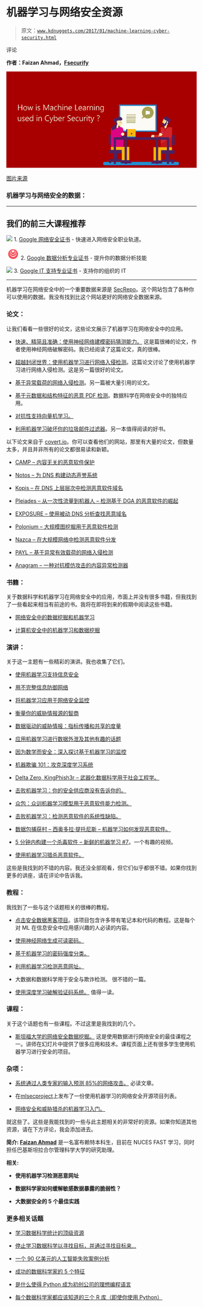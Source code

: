 # 机器学习与网络安全资源

> 原文：[`www.kdnuggets.com/2017/01/machine-learning-cyber-security.html`](https://www.kdnuggets.com/2017/01/machine-learning-cyber-security.html)

评论

**作者：Faizan Ahmad，[Fsecurify](http://fsecurify.com/)**

![机器学习与网络安全资源](img/5ea264eea567b9833065f3cd29e35f63.png)

[图片来源](http://www.superedge.net/2016/01/how-is-machine-learning-used-in-cyber.html)

### 机器学习与网络安全的数据：

* * *

## 我们的前三大课程推荐

![](img/0244c01ba9267c002ef39d4907e0b8fb.png) 1\. [Google 网络安全证书](https://www.kdnuggets.com/google-cybersecurity) - 快速进入网络安全职业轨道。

![](img/e225c49c3c91745821c8c0368bf04711.png) 2\. [Google 数据分析专业证书](https://www.kdnuggets.com/google-data-analytics) - 提升你的数据分析技能

![](img/0244c01ba9267c002ef39d4907e0b8fb.png) 3\. [Google IT 支持专业证书](https://www.kdnuggets.com/google-itsupport) - 支持你的组织的 IT

* * *

机器学习在网络安全中的一个重要数据来源是 [SecRepo](http://www.secrepo.com/)。这个网站包含了各种你可以使用的数据。我没有找到比这个网站更好的网络安全数据来源。

### 论文：

让我们看看一些很好的论文，这些论文展示了机器学习在网络安全中的应用。

+   [快速、精简且准确：使用神经网络建模密码猜测能力。](https://www.usenix.org/conference/usenixsecurity16/technical-sessions/presentation/melicher) 这是篇很棒的论文，作者使用神经网络破解密码。我已经阅读了这篇论文，真的很棒。

+   [超越封闭世界：使用机器学习进行网络入侵检测](http://ieeexplore.ieee.org/document/5504793/)。这篇论文讨论了使用机器学习进行网络入侵检测。这是另一篇很好的论文。

+   [基于异常载荷的网络入侵检测](http://link.springer.com/chapter/10.1007/978-3-540-30143-1_11)。另一篇被大量引用的论文。

+   [基于元数据和结构特征的恶意 PDF 检测](http://dl.acm.org/citation.cfm?id=2420987)。数据科学在网络安全中的独特应用。

+   [对抗性支持向量机学习。](http://dl.acm.org/citation.cfm?id=2339697)

+   [利用机器学习破坏你的垃圾邮件过滤器](http://dl.acm.org/citation.cfm?id=1387709.1387716)。另一本值得阅读的好书。

以下论文来自于 [covert.io](http://covert.io)。你可以查看他们的网站，那里有大量的论文，但数量太多，并且并非所有的论文都很易读和新颖。

+   [CAMP – 内容无关的恶意软件保护](http://www.covert.io/research-papers/security/CAMP%20-%20Content%20Agnostic%20Malware%20Protection.pdf)

+   [Notos – 为 DNS 构建动态声誉系统](http://www.covert.io/research-papers/security/Notos%20-%20Building%20a%20dynamic%20reputation%20system%20for%20dns.pdf)

+   [Kopis – 在 DNS 上层层次中检测恶意软件域名](http://www.covert.io/research-papers/security/Kopis%20-%20Detecting%20malware%20domains%20at%20the%20upper%20dns%20hierarchy.pdf)

+   [Pleiades – 从一次性流量到机器人 – 检测基于 DGA 的恶意软件的崛起](http://www.covert.io/research-papers/security/From%20throw-away%20traffic%20to%20bots%20-%20detecting%20the%20rise%20of%20dga-based%20malware.pdf)

+   [EXPOSURE – 使用被动 DNS 分析查找恶意域名](http://www.covert.io/research-papers/security/Exposure%20-%20Finding%20malicious%20domains%20using%20passive%20dns%20analysis.pdf)

+   [Polonium – 大规模图挖掘用于恶意软件检测](http://www.covert.io/research-papers/security/Polonium%20-%20Tera-Scale%20Graph%20Mining%20for%20Malware%20Detection.pdf)

+   [Nazca – 在大规模网络中检测恶意软件分发](http://www.covert.io/research-papers/security/Nazca%20-%20%20Detecting%20Malware%20Distribution%20in%20Large-Scale%20Networks.pdf)

+   [PAYL – 基于异常有效载荷的网络入侵检测](http://www.covert.io/research-papers/security/PAYL%20-%20Anomalous%20Payload-based%20Network%20Intrusion%20Detection.pdf)

+   [Anagram – 一种对抗模仿攻击的内容异常检测器](http://www.covert.io/research-papers/security/Anagram%20-%20A%20Content%20Anomaly%20Detector%20Resistant%20to%20Mimicry%20Attack.pdf)

### 书籍：

关于数据科学和机器学习在网络安全中的应用，市面上并没有很多书籍，但我找到了一些看起来相当有前途的书。我将在即将到来的假期中阅读这些书籍。

+   [网络安全中的数据挖掘和机器学习](https://www.crcpress.com/Data-Mining-and-Machine-Learning-in-Cybersecurity/Dua-Du/p/book/9781439839423)

+   [计算机安全中的机器学习和数据挖掘](http://www.springer.com/gp/book/9781846280290)

### 演讲：

关于这一主题有一些精彩的演讲。我也收集了它们。

+   [使用机器学习支持信息安全](https://www.youtube.com/watch?v=tukidI5vuBs)

+   [用不完整信息防御网络](https://www.youtube.com/watch?v=36IT9VgGr0g)

+   [将机器学习应用于网络安全监控](https://www.youtube.com/watch?v=vy-jpFpm1AU)

+   [衡量你的威胁情报源的智商](https://www.youtube.com/watch?v=yG6QlHOAWiE)

+   [数据驱动的威胁情报：指标传播和共享的度量](https://www.youtube.com/watch?v=6JMEKnes-w0)

+   [应用机器学习进行数据外泄及其他有趣的话题](https://www.youtube.com/watch?v=dGwH7m4N8DE)

+   [因为数学而安全：深入探讨基于机器学习的监控](https://www.youtube.com/watch?v=TYVCVzEJhhQ)

+   [机器欺骗 101：攻克深度学习系统](https://www.youtube.com/watch?v=JAGDpJFFM2A)

+   [Delta Zero, KingPhish3r – 武器化数据科学用于社会工程学。](https://www.youtube.com/watch?v=l7U0pDcsKLg)

+   [击败机器学习：你的安全供应商没有告诉你的。](https://www.youtube.com/watch?v=oiuS1DyFNd8)

+   [众包：众训机器学习模型用于恶意软件能力检测。](https://www.youtube.com/watch?v=u6a7afsD39A)

+   [击败机器学习：检测恶意软件的系统性缺陷。](https://www.youtube.com/watch?v=sPtbDUJjhbk)

+   [数据包捕获村 – 西奥多拉·提托尼斯 – 机器学习如何发现恶意软件。](https://www.youtube.com/watch?v=2cQRSPFSY-s)

+   [5 分钟内构建一个杀毒软件 – 新鲜的机器学习 #7](https://www.youtube.com/watch?v=iLNHVwSu9EA&t=245s)。一个有趣的视频。

+   [使用机器学习猎杀恶意软件。](https://www.youtube.com/watch?v=zT-4zdtvR30)

这些是我找到的不错的内容。我还没全部观看，但它们似乎都很不错。如果你找到更多的讲座，请在评论中告诉我。

### 教程：

我找到了一些与这个话题相关的很棒的教程。

+   [点击安全数据黑客项目](http://clicksecurity.github.io/data_hacking/)。该项目包含许多带有笔记本和代码的教程。这是每个对 ML 在信息安全中应用感兴趣的人必读的内容。

+   [使用神经网络生成可读密码。](http://fsecurify.com/using-neural-networks-to-generate-human-readable-passwords/)

+   [基于机器学习的密码强度分类。](http://fsecurify.com/machine-learning-based-password-strength-checking/)

+   [利用机器学习检测恶意网址。](http://fsecurify.com/using-machine-learning-detect-malicious-urls/)

+   大数据和数据科学用于安全与欺诈检测。 很不错的一篇。

+   [使用深度学习破解验证码系统。](https://deepmlblog.wordpress.com/2016/01/03/how-to-break-a-captcha-system/) 值得一读。

### 课程：

关于这个话题也有一些课程。不过这里是我找到的几个。

+   [斯坦福大学的网络安全数据挖掘。](http://web.stanford.edu/class/cs259d/) 这是使用数据进行网络安全的最佳课程之一。讲师在幻灯片中提供了很多应用和技术。课程页面上还有很多学生使用机器学习进行安全的项目。

### 杂项：

+   [系统通过人类专家的输入预测 85%的网络攻击。](http://news.mit.edu/2016/ai-system-predicts-85-percent-cyber-attacks-using-input-human-experts-0418) 必读文章。

+   在[mlsecproject](http://www.mlsecproject.org/#open-source-projects)上发布了一份使用机器学习的网络安全开源项目列表。

+   [网络安全和威胁猎杀的机器学习入门。](http://blog.sqrrl.com/an-introduction-to-machine-learning-for-cybersecurity-and-threat-hunting)

就这些了。这些是我能找到的一些与此主题相关的非常好的资源。如果你知道其他资源，请在下方评论，我会添加进去。

**简介: [Faizan Ahmad](https://www.linkedin.com/in/faizan-ahmad-015964118)** 是一名富布赖特本科生，目前在 NUCES FAST 学习，同时担任巴基斯坦拉合尔管理科学大学的研究助理。

**相关:**

+   **使用机器学习检测恶意网址**

+   **数据科学家如何缓解敏感数据暴露的脆弱性？**

+   **大数据安全的 5 个最佳实践**

### 更多相关话题

+   [学习数据科学统计的顶级资源](https://www.kdnuggets.com/2021/12/springboard-top-resources-learn-data-science-statistics.html)

+   [停止学习数据科学以寻找目标，并通过寻找目标来…](https://www.kdnuggets.com/2021/12/stop-learning-data-science-find-purpose.html)

+   [一个 90 亿美元的人工智能失败案例分析](https://www.kdnuggets.com/2021/12/9b-ai-failure-examined.html)

+   [成功的数据科学家的 5 个特征](https://www.kdnuggets.com/2021/12/5-characteristics-successful-data-scientist.html)

+   [是什么使得 Python 成为初创公司的理想编程语言](https://www.kdnuggets.com/2021/12/makes-python-ideal-programming-language-startups.html)

+   [每个数据科学家都应该知道的三个 R 库（即使你使用 Python）](https://www.kdnuggets.com/2021/12/three-r-libraries-every-data-scientist-know-even-python.html)
